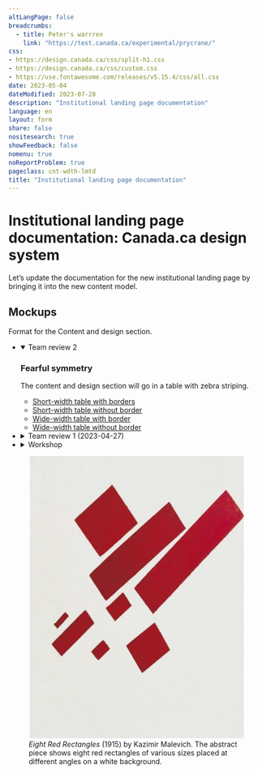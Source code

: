 ```yaml
---
altLangPage: false
breadcrumbs:
  - title: Peter's warrren
    link: "https://test.canada.ca/experimental/prycrane/"
css:
- https://design.canada.ca/css/split-h1.css
- https://design.canada.ca/css/custom.css
- https://use.fontawesome.com/releases/v5.15.4/css/all.css
date: 2023-05-04
dateModified: 2023-07-28
description: "Institutional landing page documentation"
language: en
layout: form
share: false
nositesearch: true
showFeedback: false
nomenu: true
noReportProblem: true
pageclass: cnt-wdth-lmtd
title: "Institutional landing page documentation"
---
```

<h1 property="name" id="wb-cont" dir="ltr"><span class="stacked"><span>Institutional landing page documentation</span>: <span>Canada.ca design system</span></span></h1>
<div class="row">
  <div class="col-md-8">
    <p>Let’s update the documentation for the new institutional landing page by bringing it into the new content model.</p>
    <h2 class="mrgn-tp-lg">Mockups</h2>
    <p>Format for the Content and design section.</p>
    <ul class="list-unstyled">
      <li>
        <details open="open">
          <summary>Team review 2</summary>
          <h3>Fearful symmetry</h3>
          <p>The content and design section will go in a table with zebra striping.</p>
          <ul class="mrgn-tp-lg">
            <li><a href="07-content-and-design.html">Short-width table with borders</a></li>
            <li><a href="11-content-and-design.html">Short-width table without border</a></li>
            <li><a href="12-content-and-design.html">Wide-width table with border</a></li>
            <li><a href="13-content-and-design.html">Wide-width table without border</a></li>
          </ul>
        </details>
      </li>
      <li>
        <details>
          <summary>Team review 1 (2023-04-27)</summary>
          <h3>List vs. table</h3>
          <ul class="mrgn-tp-lg">
            <li>List
              <ul>
                <li><a href="03-content-and-design.html">List</a></li>
              </ul>
            </li>
            <li>Table
              <ul>
                <li><a href="07-content-and-design.html">Table</a></li>
              </ul>
            </li>
          </ul>
        </details>
      </li>
      <li>
        <details>
          <summary>Workshop</summary>
          <ul class="mrgn-tp-lg">
            <li>Definition list
              <ul>
                <li><a href="01-content-and-design.html">Expanded</a></li>
                <li><a href="04-content-and-design.html">Expanded with labels</a></li>
                <li><a href="02-content-and-design.html">Closed</a></li>
                <li><a href="06-content-and-design.html">Closed with labels</a></li>
              </ul>
            </li>
            <li>Basic list
              <ul>
                <li><a href="03-content-and-design.html">List</a></li>
                <li><a href="05-content-and-design.html">List with labels</a></li>
              </ul>
            </li>
            <li>Table
              <ul>
                <li><a href="09-content-and-design.html">No Borders</a></li>
                <li><a href="07-content-and-design.html">Zebra striping</a></li>
                <li><a href="08-content-and-design.html">Borders</a></li>
                <li><a href="10-content-and-design.html">With color (just for fun)</a></li>
              </ul>
            </li>
          </ul>
        </details>
      </li>
    </ul>
  </div>
  <div class="col-md-4">
    <div class="pattern-demo">
      <figure><img src="./images/malevich-01.png" alt="Eight Red Rectangles"  class="img-responsive">
        <figcaption class="caption small mrgn-tp-md"><cite>Eight Red Rectangles</cite> (1915) by Kazimir Malevich.  The abstract piece shows eight red rectangles of various sizes placed at different angles on a white background.</figcaption>
      </figure>
    </div>
  </div>
</div>
